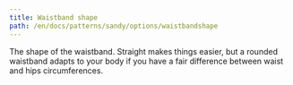 ```yaml
---
title: Waistband shape
path: /en/docs/patterns/sandy/options/waistbandshape
---
```


The shape of the waistband. Straight makes things easier, but a rounded waistband adapts to your body if you have a fair difference between waist and hips circumferences.